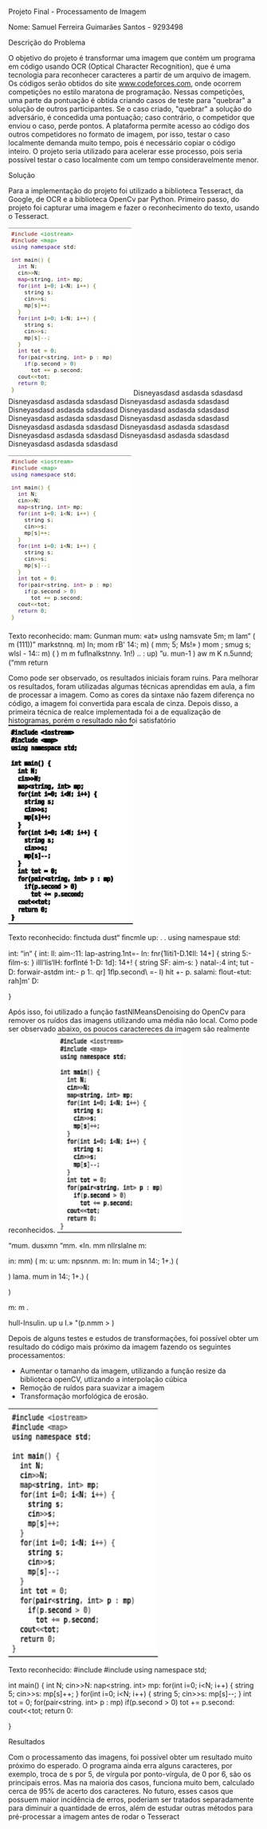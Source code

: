 Projeto Final - Processamento de Imagem

Nome: Samuel Ferreira Guimarães Santos - 9293498

Descrição do Problema

O objetivo do projeto é transformar uma imagem que contém um programa em código usando OCR (Optical Character Recognition), que é uma tecnologia para reconhecer caracteres a partir de um arquivo de imagem. Os códigos serão obtidos do site www.codeforces.com, onde ocorrem competições no estilo maratona de programação. 	Nessas competições, uma parte da pontuação é obtida criando casos de teste para "quebrar" a solução de outros participantes. Se o caso criado, "quebrar" a solução do adversário, é concedida uma pontuação; caso contrário, o competidor que enviou o caso, perde pontos. A plataforma permite acesso ao código dos outros competidores no formato de imagem, por isso, testar o caso localmente demanda muito tempo, pois é necessário copiar o código inteiro. O projeto seria utilizado para acelerar esse processo, pois seria possível testar o caso localmente com um tempo consideravelmente menor.

Solução

Para a implementação do projeto foi utilizado a biblioteca Tesseract, da Google, de OCR e a biblioteca OpenCv par Python.
Primeiro passo, do projeto foi capturar uma imagem e fazer o reconhecimento do texto, usando o Tesseract.
<p align="left">
  <img src="images/sample2.png">
	Disneyasdasd
	asdasda
	sdasdasd
	Disneyasdasd
	asdasda
	sdasdasd
	Disneyasdasd
	asdasda
	sdasdasd
	Disneyasdasd
	asdasda
	sdasdasd
	Disneyasdasd
	asdasda
	sdasdasd
	Disneyasdasd
	asdasda
	sdasdasd
	Disneyasdasd
	asdasda
	sdasdasd
	Disneyasdasd
	asdasda
	sdasdasd
	Disneyasdasd
	asdasda
	sdasdasd
	Disneyasdasd
	asdasda
	sdasdasd
	Disneyasdasd
	asdasda
	sdasdasd
	Disneyasdasd
	asdasda
	sdasdasd
</p>
  <img src="images/sample2.png">
  <p>
  Texto reconhecido:
	mam: Gunman
  mum: «at»  
  uslng namsvate 5m;
  m lam” (  
	m  
	(111))”  
	markstnnq. m) In;  
	mom rB' 14:; m) (  
	mm; 5;  
	Ms!»  
	)  
	mom ;  
	smug s;  
	wlsl  
	- 14:: m) (  
	)  
	m m  
	fuﬂnalkstnny. 1n!) .. : up)  
	”u. mun-1 ) aw  
	m K n.5unnd;  
	(“mm  
	return  
 </p>
 Como pode ser observado, os resultados iniciais foram ruins. Para melhorar os resultados, foram utilizadas algumas técnicas aprendidas em aula, a fim de processar a imagem. 
	Como as cores da sintaxe não fazem diferença no código, a imagem foi convertida para escala de cinza. Depois disso, a primeira técnica de realce implementada foi a de equalização de histogramas, porém o resultado não foi satisfatório
  
  
  <img src="images/equalization.png" width="250px" height="400px">
  <p> Texto reconhecido: 
  ﬁnctuda dust“
ﬁncmle up: . .
using namespaue std:

int: “in“ {
int: ll:
aim-:11:
lap-astring.1nt=- In:
fnr{1liti1-D.1¢ll: 14+] {
string 5:-
ﬁlm-s:
} illl‘lis‘lH:
forﬂnté 1-D: 1d]: 14+! {
string SF:
aim-s:
} natal-:4
int; tut - D:
forwair-astdm int:- p 1:. qr]
1ﬂp.second\ =- I)
hit +- p. salami:
ﬂout-«tut:
rah]m' D:

}
</p>

Após isso, foi utilizado a função fastNlMeansDenoising do OpenCv para remover os ruídos das imagens utilizando uma média não local. Como pode ser observado abaixo, os poucos caractereces da imagem são realmente reconhecidos.
  <img src="images/denoising.png" width="250px" height="400px">

<p>
“mum. dusxmn
“mm. «In.
mm nllrslalne m:

in: mm) (
m: u:
um:
npsnnm. m: In:
mum in 14:; 1+.) (

   
 

) lama.
mum in 14:; 1+.) (

)

m: m .

hull-Insulin. up u I.»
"(p.nmm > )
</p>

Depois de alguns testes e estudos de transformações, foi possível obter um resultado do código mais próximo da imagem fazendo os seguintes processamentos:
  - Aumentar o tamanho da imagem, utilizando a função resize da biblioteca openCV, utlizando a interpolação cúbica
  - Remoção de ruídos para suavizar a imagem
  - Transformação morfológica de erosão.
  
  <img src="images_output/sample2.png" width="300px" height="500px">
  <p>
  Texto reconhecido:
  #include <iostream>
#include <map>
using namespace std;

int main() {
int N;
cin>>N:
nap<string. int> mp:
for(int i=0; i<N; i++) {
string 5;
cin>>s:
mp[s]++;
}
for(int i=0; i<N; i++) {
string 5;
cin>>s:
mp[s]--;
}
int tot = 0;
for(pair<string. int> p : mp)
if(p.second > 0)
tot += p.second:
cout<<tot;
return 0:

}
</p>

Resultados

Com o processamento das imagens, foi possível obter um resultado muito próximo do esperado. O programa ainda erra alguns caracteres, por exemplo, troca de s por 5, de vírgula por ponto-vírgula, de 0 por 6, são os principais erros. Mas na maioria dos casos, funciona muito bem, calculado cerca de 95% de acerto dos caracteres.
No futuro, esses casos que possuem maior incidência de erros, poderiam ser tratados separadamente para diminuir a quantidade  de erros, além de estudar outras métodos para pré-processar a imagem antes de rodar o Tesseract
